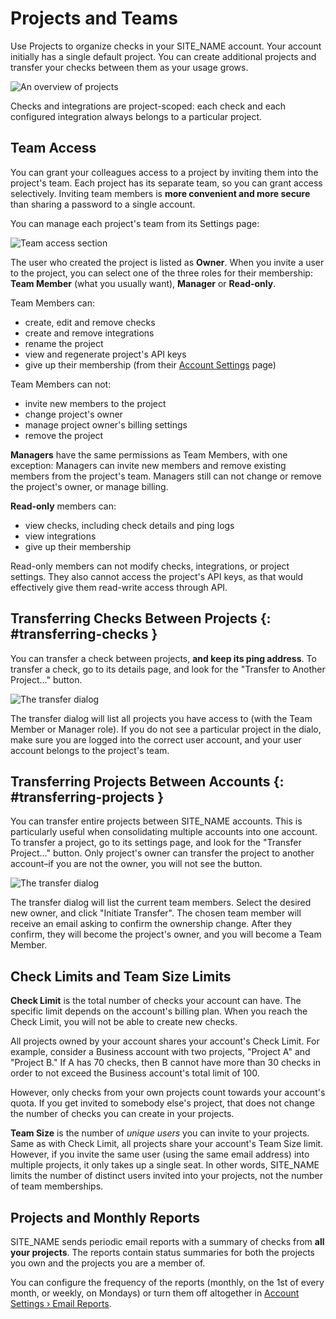 # Projects and Teams

Use Projects to organize checks in your SITE_NAME account. Your account initially
has a single default project. You can create additional projects and transfer
your checks between them as your usage grows.

![An overview of projects](IMG_URL/projects.png)

Checks and integrations are project-scoped: each check and each configured
integration always belongs to a particular project.

## Team Access

You can grant your colleagues access to a project by inviting them into
the project's team. Each project has its separate team, so you can grant access
selectively. Inviting team members is **more convenient and more
secure** than sharing a password to a single account.

You can manage each project's team from its Settings page:

![Team access section](IMG_URL/team_access.png)

The user who created the project is listed as **Owner**. When you invite a user
to the project, you can select one of the three roles for their membership:
**Team Member** (what you usually want), **Manager** or **Read-only**.

Team Members can:

* create, edit and remove checks
* create and remove integrations
* rename the project
* view and regenerate project's API keys
* give up their membership
(from their [Account Settings](../../accounts/profile/) page)

Team Members can not:

* invite new members to the project
* change project's owner
* manage project owner's billing settings
* remove the project

**Managers** have the same permissions as Team Members, with one exception:
Managers can invite new members and remove existing members from the project's team.
Managers still can not change or remove the project's owner, or manage billing.

**Read-only** members can:

* view checks, including check details and ping logs
* view integrations
* give up their membership

Read-only members can not modify checks, integrations, or project settings.
They also cannot access the project's API keys, as that would effectively give them
read-write access through API.

## Transferring Checks Between Projects {: #transferring-checks }

You can transfer a check between projects, **and keep its ping address**. To transfer
a check, go to its details page, and look for the "Transfer to Another Project&hellip;"
button.

![The transfer dialog](IMG_URL/transfer_check.png)

The transfer dialog will list all projects you have access to (with the Team Member
or Manager role). If you do not see a particular project in the dialo, make sure
you are logged into the correct user account, and your user account belongs to the
project's team.

## Transferring Projects Between Accounts {: #transferring-projects }

You can transfer entire projects between SITE_NAME accounts. This is particularly
useful when consolidating multiple accounts into one account.
To transfer a project, go to its settings page, and look for the
"Transfer Project&hellip;" button. Only project's owner can transfer the project to
another account–if you are not the owner, you will not see the button.

![The transfer dialog](IMG_URL/transfer_project.png)

The transfer dialog will list the current team members. Select the desired new
owner, and click "Initiate Transfer". The chosen team member will receive
an email asking to confirm the ownership change. After they confirm,
they will become the project's owner, and you will become a Team Member.

## Check Limits and Team Size Limits

**Check Limit** is the total number of checks your account can have. The specific
limit depends on the account's billing plan. When you reach the Check Limit,
you will not be able to create new checks.

All projects owned by your account shares your account's Check Limit.
For example, consider a Business account with two projects,
"Project A" and "Project B." If A has 70 checks, then B cannot have more than
30 checks in order to not exceed the Business account's total limit of 100.

However, only checks from your own projects count towards your account's
quota. If you get invited to somebody else's project, that does not change
the number of checks you can create in your projects.

**Team Size** is the number of *unique users* you can invite to your projects.
Same as with Check Limit, all projects share your account's Team Size limit.
However, if you invite the same user (using the same email address) into multiple
projects, it only takes up a single seat. In other words, SITE_NAME limits the
number of distinct users invited into your projects, not the number of
team memberships.

## Projects and Monthly Reports

SITE_NAME sends periodic email reports with a summary of checks
from **all your projects**. The reports contain status summaries for
both the projects you own and the projects you are a member of.

You can configure the frequency of the reports (monthly, on the 1st of every month,
or weekly, on Mondays) or turn them off altogether in
[Account Settings › Email Reports](../../accounts/profile/notifications/).
